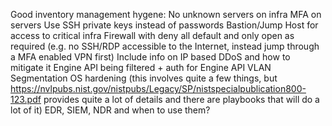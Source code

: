 Good inventory management hygene: No unknown servers on infra
MFA on servers
Use SSH private keys instead of passwords
Bastion/Jump Host for access to critical infra
Firewall with deny all default and only open as required (e.g. no SSH/RDP accessible to the Internet, instead jump through a MFA enabled VPN first)
Include info on IP based DDoS and how to mitigate it
Engine API being filtered + auth for Engine API
VLAN Segmentation
OS hardening (this involves quite a few things, but https://nvlpubs.nist.gov/nistpubs/Legacy/SP/nistspecialpublication800-123.pdf provides quite a lot of details and there are playbooks that will do a lot of it)
EDR, SIEM, NDR and when to use them?
